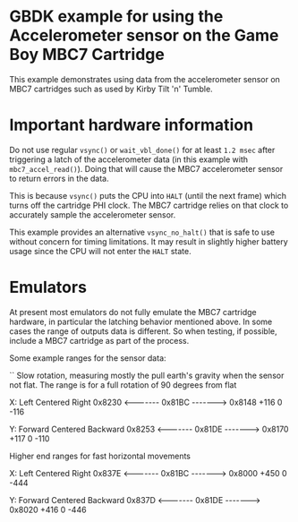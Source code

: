 # GBDK example for using the Accelerometer sensor on the Game Boy MBC7 Cartridge
This example demonstrates using data from the accelerometer sensor on MBC7 cartridges
such as used by Kirby Tilt 'n' Tumble.

# Important hardware information
Do not use regular `vsync()` or `wait_vbl_done()` for at least `1.2 msec` after
triggering a latch of the accelerometer data (in this example with `mbc7_accel_read()`).
Doing that will cause the MBC7 accelerometer sensor to return errors in the data.

This is because `vsync()` puts the CPU into `HALT` (until the next frame)
which turns off the cartridge PHI clock. The MBC7 cartridge relies
on that clock to accurately sample the accelerometer sensor.

This example provides an alternative `vsync_no_halt()` that is safe to use
without concern for timing limitations. It may result in slightly higher
battery usage since the CPU will not enter the `HALT` state.

# Emulators
At present most emulators do not fully emulate the MBC7 cartridge hardware,
in particular the latching behavior mentioned above. In some cases the range
of outputs data is different. So when testing, if possible, include a MBC7
cartridge as part of the process.

Some example ranges for the sensor data:

``
Slow rotation, measuring mostly the pull
earth's gravity when the sensor not flat.
The range is for a full rotation of 90 degrees from flat

X:  Left          Centered          Right
   0x8230 <------- 0x81BC -------> 0x8148
    +116              0             -116

Y: Forward        Centered        Backward
   0x8253 <------- 0x81DE -------> 0x8170
    +117              0             -110


Higher end ranges for fast horizontal movements

X:  Left          Centered          Right
   0x837E <------- 0x81BC -------> 0x8000
    +450              0             -444

Y: Forward        Centered        Backward
   0x837D <------- 0x81DE -------> 0x8020
    +416              0             -446
```
